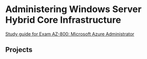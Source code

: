 # Administering Windows Server Hybrid Core Infrastructure


[Study guide for Exam AZ-800: Microsoft Azure Administrator](https://learn.microsoft.com/en-us/credentials/certifications/resources/study-guides/az-800)


## Projects

